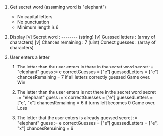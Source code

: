 1. Get secret word (assuming word is "elephant")
   - No capital letters
   - No punctuation
   - Minimum length is 6

2. Display
[v] Secret word : --------  (string)
[v] Guessed letters :       (array of characters)
[v] Chances remaining : 7   (uint)
    Correct guesses :       (array of characters)

3. User enters a letter
   1. The letter than the user enters is there in the secret word
      secret := "elephant"
      guess := e
      correctGuesses = ["e"]
      guessedLetters = ["e"]
      chancesRemaining = 7
      if all letters correctly guessed
         Game over. Win

   2. The letter than the user enters is not there in the secret word
      secret := "elephant"
      guess := x
      correctGuesses = ["e"]
      guessedLetters = ["e", "x"]
      chancesRemaining = 6
      if turns left becomes 0
         Game over. Loss
         
   3. The letter that the user enters is already guessed
      secret := "elephant"
      guess := e
      correctGuesses = ["e"]
      guessedLetters = ["e", "x"]
      chancesRemaining = 6










